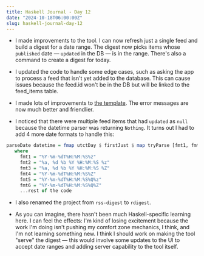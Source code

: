 ```yaml
---
title: Haskell Journal - Day 12
date: "2024-10-18T06:00:00Z"
slug: haskell-journal-day-12
---
```


- I made improvements to the tool. I can now refresh just a single feed and build a digest for a date range. The digest now picks items whose `published` date — `updated` in the DB — is in the range. There's also a command to create a digest for today.

- I updated the code to handle some edge cases, such as asking the app to process a feed that isn't yet added to the database. This can cause issues because the feed.id won't be in the DB but will be linked to the feed_items table.

- I made lots of improvements to [the template](https://i.imgur.com/4GJi0bd.png). The error messages are now much better and friendlier.

- I noticed that there were multiple feed items that had `updated` as `null` because the datetime parser was returning `Nothing`. It turns out I had to add 4 more date formats to handle this:

```haskell
parseDate datetime = fmap utctDay $ firstJust $ map tryParse [fmt1, fmt2, fmt3, fmt4, fmt5, fmt6]
   where
     fmt1 = "%Y-%m-%dT%H:%M:%S%z"
     fmt2 = "%a, %d %b %Y %H:%M:%S %z"
     fmt3 = "%a, %d %b %Y %H:%M:%S %Z"
     fmt4 = "%Y-%m-%dT%H:%M:%S%Z"
     fmt5 = "%Y-%m-%dT%H:%M:%S%Q%z"
     fmt6 = "%Y-%m-%dT%H:%M:%S%Q%Z"
     ...rest of the code
```

- I also renamed the project from `rss-digest` to `rdigest`.

- As you can imagine, there hasn't been much Haskell-specific learning here. I can feel the effects: I'm kind of losing excitement because the work I'm doing isn't pushing my comfort zone mechanics, I think, and I'm not learning something new. I think I should work on making the tool "serve" the digest — this would involve some updates to the UI to accept date ranges and adding server capability to the tool itself.
